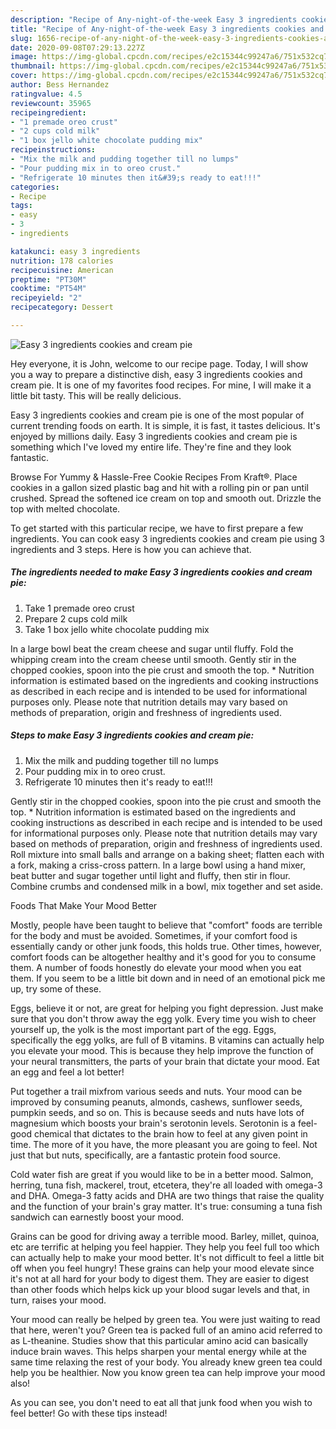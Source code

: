 ```yaml
---
description: "Recipe of Any-night-of-the-week Easy 3 ingredients cookies and cream pie"
title: "Recipe of Any-night-of-the-week Easy 3 ingredients cookies and cream pie"
slug: 1656-recipe-of-any-night-of-the-week-easy-3-ingredients-cookies-and-cream-pie
date: 2020-09-08T07:29:13.227Z
image: https://img-global.cpcdn.com/recipes/e2c15344c99247a6/751x532cq70/easy-3-ingredients-cookies-and-cream-pie-recipe-main-photo.jpg
thumbnail: https://img-global.cpcdn.com/recipes/e2c15344c99247a6/751x532cq70/easy-3-ingredients-cookies-and-cream-pie-recipe-main-photo.jpg
cover: https://img-global.cpcdn.com/recipes/e2c15344c99247a6/751x532cq70/easy-3-ingredients-cookies-and-cream-pie-recipe-main-photo.jpg
author: Bess Hernandez
ratingvalue: 4.5
reviewcount: 35965
recipeingredient:
- "1 premade oreo crust"
- "2 cups cold milk"
- "1 box jello white chocolate pudding mix"
recipeinstructions:
- "Mix the milk and pudding together till no lumps"
- "Pour pudding mix in to oreo crust."
- "Refrigerate 10 minutes then it&#39;s ready to eat!!!"
categories:
- Recipe
tags:
- easy
- 3
- ingredients

katakunci: easy 3 ingredients 
nutrition: 178 calories
recipecuisine: American
preptime: "PT30M"
cooktime: "PT54M"
recipeyield: "2"
recipecategory: Dessert

---
```



![Easy 3 ingredients cookies and cream pie](https://img-global.cpcdn.com/recipes/e2c15344c99247a6/751x532cq70/easy-3-ingredients-cookies-and-cream-pie-recipe-main-photo.jpg)

Hey everyone, it is John, welcome to our recipe page. Today, I will show you a way to prepare a distinctive dish, easy 3 ingredients cookies and cream pie. It is one of my favorites food recipes. For mine, I will make it a little bit tasty. This will be really delicious.

Easy 3 ingredients cookies and cream pie is one of the most popular of current trending foods on earth. It is simple, it is fast, it tastes delicious. It's enjoyed by millions daily. Easy 3 ingredients cookies and cream pie is something which I've loved my entire life. They're fine and they look fantastic.

Browse For Yummy &amp; Hassle-Free Cookie Recipes From Kraft®. Place cookies in a gallon sized plastic bag and hit with a rolling pin or pan until crushed. Spread the softened ice cream on top and smooth out. Drizzle the top with melted chocolate.


To get started with this particular recipe, we have to first prepare a few ingredients. You can cook easy 3 ingredients cookies and cream pie using 3 ingredients and 3 steps. Here is how you can achieve that.

<!--inarticleads1-->

##### The ingredients needed to make Easy 3 ingredients cookies and cream pie:

1. Take 1 premade oreo crust
1. Prepare 2 cups cold milk
1. Take 1 box jello white chocolate pudding mix


In a large bowl beat the cream cheese and sugar until fluffy. Fold the whipping cream into the cream cheese until smooth. Gently stir in the chopped cookies, spoon into the pie crust and smooth the top. * Nutrition information is estimated based on the ingredients and cooking instructions as described in each recipe and is intended to be used for informational purposes only. Please note that nutrition details may vary based on methods of preparation, origin and freshness of ingredients used. 

<!--inarticleads2-->

##### Steps to make Easy 3 ingredients cookies and cream pie:

1. Mix the milk and pudding together till no lumps
1. Pour pudding mix in to oreo crust.
1. Refrigerate 10 minutes then it&#39;s ready to eat!!!


Gently stir in the chopped cookies, spoon into the pie crust and smooth the top. * Nutrition information is estimated based on the ingredients and cooking instructions as described in each recipe and is intended to be used for informational purposes only. Please note that nutrition details may vary based on methods of preparation, origin and freshness of ingredients used. Roll mixture into small balls and arrange on a baking sheet; flatten each with a fork, making a criss-cross pattern. In a large bowl using a hand mixer, beat butter and sugar together until light and fluffy, then stir in flour. Combine crumbs and condensed milk in a bowl, mix together and set aside. 

Foods That Make Your Mood Better


Mostly, people have been taught to believe that "comfort" foods are terrible for the body and must be avoided. Sometimes, if your comfort food is essentially candy or other junk foods, this holds true. Other times, however, comfort foods can be altogether healthy and it's good for you to consume them. A number of foods honestly do elevate your mood when you eat them. If you seem to be a little bit down and in need of an emotional pick me up, try some of these.

Eggs, believe it or not, are great for helping you fight depression. Just make sure that you don't throw away the egg yolk. Every time you wish to cheer yourself up, the yolk is the most important part of the egg. Eggs, specifically the egg yolks, are full of B vitamins. B vitamins can actually help you elevate your mood. This is because they help improve the function of your neural transmitters, the parts of your brain that dictate your mood. Eat an egg and feel a lot better!

Put together a trail mixfrom various seeds and nuts. Your mood can be improved by consuming peanuts, almonds, cashews, sunflower seeds, pumpkin seeds, and so on. This is because seeds and nuts have lots of magnesium which boosts your brain's serotonin levels. Serotonin is a feel-good chemical that dictates to the brain how to feel at any given point in time. The more of it you have, the more pleasant you are going to feel. Not just that but nuts, specifically, are a fantastic protein food source.

Cold water fish are great if you would like to be in a better mood. Salmon, herring, tuna fish, mackerel, trout, etcetera, they're all loaded with omega-3 and DHA. Omega-3 fatty acids and DHA are two things that raise the quality and the function of your brain's gray matter. It's true: consuming a tuna fish sandwich can earnestly boost your mood. 

Grains can be good for driving away a terrible mood. Barley, millet, quinoa, etc are terrific at helping you feel happier. They help you feel full too which can actually help to make your mood better. It's not difficult to feel a little bit off when you feel hungry! These grains can help your mood elevate since it's not at all hard for your body to digest them. They are easier to digest than other foods which helps kick up your blood sugar levels and that, in turn, raises your mood.

Your mood can really be helped by green tea. You were just waiting to read that here, weren't you? Green tea is packed full of an amino acid referred to as L-theanine. Studies show that this particular amino acid can basically induce brain waves. This helps sharpen your mental energy while at the same time relaxing the rest of your body. You already knew green tea could help you be healthier. Now you know green tea can help improve your mood also!

As you can see, you don't need to eat all that junk food when you wish to feel better! Go  with  these tips  instead!

